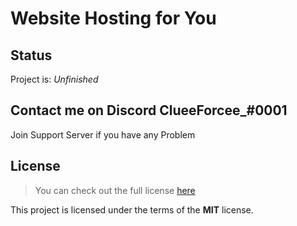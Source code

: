 # Website Hosting for You

## Status
Project is: _Unfinished_

## Contact me on Discord ClueeForcee_#0001
Join Support Server if you have any Problem

## License
>You can check out the full license [here](https://github.com/ClueForce/hosting-website/blob/master/LICENSE)

This project is licensed under the terms of the **MIT** license.
